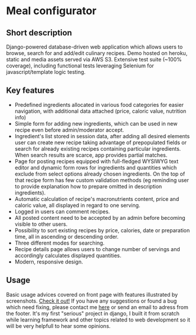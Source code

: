 # Meal configurator

## Short description

Django-powered database-driven web application which allows users to browse, search for and add/edit culinary recipes. 
Demo hosted on heroku, static and media assets served via AWS S3. Extensive test suite (~100% coverage), including 
functional tests leveraging Selenium for javascript/template logic testing. 

## Key features

- Predefined ingredients allocated in various food categories for easier navigation, with additional data attached (price, caloric value, nutrition info)
- Simple form for adding new ingredients, which can be used in new recipe even before admin/moderator accept.
- Ingredient's list stored in session data, after adding all desired elements user can create new recipe taking advantage of prepopulated fields or search 
for already existing recipes containing particular ingredients. When search results are scarce, app provides partial matches.
- Page for posting recipes equipped with full-fledged WYSIWYG text editor and dynamic form rows for ingredients and 
quantities which exclude from select options already chosen ingredients. On the top of that recipe form has few custom
validation methods (eg reminding user to provide explanation how to prepare omitted in description ingredients).
- Automatic calculation of recipe's macronutrients content, price and caloric value, all displayed in regard to one serving.
- Logged in users can comment recipes.
- All posted content need to be accepted by an admin before becoming visible to other users.
- Possibility to sort existing recipes by price, calories, date or preparation time, all in ascending or descending order.
- Three different modes for searching.
- Recipe details page allows users to change number of servings and accordingly calculates displayed quantities. 
- Modern, responsive design.

## Usage

Basic usage advices covered on front page with features illustrated by screenshots. <a href="https://muconfi.herokuapp.com/">Check it out!</a>
If you have any suggestions or found a bug which need fixing, please contact me <a href="https://muconfi.herokuapp.com/contact-us/">here</a> or send an email to adress from the footer.
It's my first "serious" project in django, I built it from scratch while learning framework and other topics related to web development so it will be very helpfull to hear some opinions.




